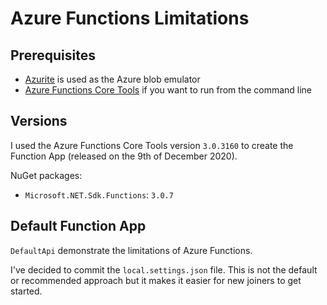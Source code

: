# Azure Functions Limitations

## Prerequisites

- [Azurite][azurite] is used as the Azure blob emulator
- [Azure Functions Core Tools][azure-functions-core-tools] if you want to run from the command line

## Versions

I used the Azure Functions Core Tools version `3.0.3160` to create the Function App (released on the 9th of December 2020).

NuGet packages:

- `Microsoft.NET.Sdk.Functions`: `3.0.7`

## Default Function App

`DefaultApi` demonstrate the limitations of Azure Functions.

I've decided to commit the `local.settings.json` file. This is not the default or recommended approach but it makes it easier for new joiners to get started.

[azurite]: https://docs.microsoft.com/en-us/azure/storage/common/storage-use-azurite
[azure-functions-core-tools]: https://github.com/Azure/azure-functions-core-tools
